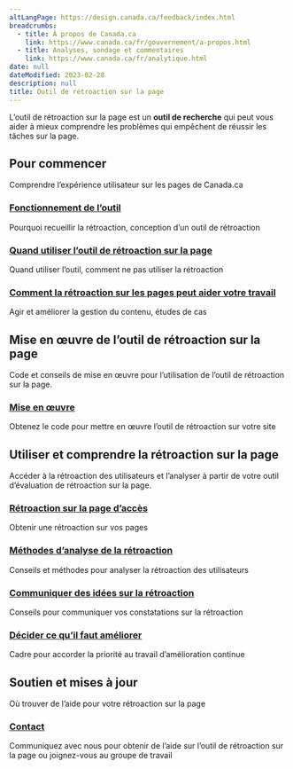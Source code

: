```yaml
---
altLangPage: https://design.canada.ca/feedback/index.html
breadcrumbs:
  - title: À propos de Canada.ca
    link: https://www.canada.ca/fr/gouvernement/a-propos.html
  - title: Analyses, sondage et commentaires
    link: https://www.canada.ca/fr/analytique.html
date: null
dateModified: 2023-02-28
description: null
title: Outil de rétroaction sur la page
---
```


L’outil de rétroaction sur la page est un <strong>outil de recherche</strong> qui peut vous aider à mieux comprendre les problèmes qui empêchent de réussir les tâches sur la page.

<section>

  <h2>Pour commencer</h2>
  <p>Comprendre l’expérience utilisateur sur les pages de Canada.ca</p>
  <div class="row">
    <section class="wb-eqht gc-drmt">
      <div class="col-md-4">
        <section>
          <h3><a href="fonctionnement.html">Fonctionnement de l’outil</a></h3>
          <p>Pourquoi recueillir la rétroaction, conception d’un outil de rétroaction</p>
        </section>
      </div>
      <div class="col-md-4">
        <section>
          <h3><a href="quand.html">Quand utiliser l’outil de rétroaction sur la page</a></h3>
          <p>Quand utiliser l’outil, comment ne pas utiliser la rétroaction</p>
        </section>
      </div>
      <div class="col-md-4">
        <section>
          <h3><a href="ameliorer.html">Comment la rétroaction sur les pages peut aider votre travail</a></h3>
          <p>Agir et améliorer la gestion du contenu, études de cas</p>
        </section>
      </div>
    </section>
  </div>

  <h2>Mise en œuvre de l’outil de rétroaction sur la page</h2>
  <p>Code et conseils de mise en œuvre pour l’utilisation de l’outil de rétroaction sur la page.</p>
  <div class="row">
    <section class="wb-eqht gc-drmt">
      <div class="col-md-4">
        <section>
          <h3><a href="https://conception.canada.ca/configurations-conception-communes/outil-retroaction.html">Mise en œuvre</a></h3>
          <p>Obtenez le code pour mettre en œuvre l’outil de rétroaction sur votre site</p>
        </section>
      </div>
    </section>
  </div>

  <h2>Utiliser et comprendre la rétroaction sur la page</h2>
  <p>Accéder à la rétroaction des utilisateurs et l’analyser à partir de votre outil d’évaluation de rétroaction sur la page.</p>
  <div class="row">
    <section class="wb-eqht gc-drmt">
      <div class="col-md-4">
        <section>
          <h3><a href="acces.html">Rétroaction sur la page d’accès</a></h3>
          <p>Obtenir une rétroaction sur vos pages</p>
        </section>
      </div>
      <div class="col-md-4">
        <section>
          <h3><a href="methodes.html">Méthodes d’analyse de la rétroaction</a></h3>
          <p>Conseils et méthodes pour analyser la rétroaction des utilisateurs</p>
        </section>
      </div>
      <div class="col-md-4">
        <section>
          <h3><a href="communiquer.html">Communiquer des idées sur la rétroaction</a></h3>
          <p>Conseils pour communiquer vos constatations sur la rétroaction</p>
        </section>
      </div>
      <div class="col-md-4">
        <section>
          <h3><a href="decider.html">Décider ce qu’il faut améliorer</a></h3>
          <p>Cadre pour accorder la priorité au travail d’amélioration continue</p>
        </section>
      </div>
    </section>
  </div>

  <h2>Soutien et mises à jour</h2>
  <p>Où trouver de l’aide pour votre rétroaction sur la page</p>
  <div class="row">
    <section class="wb-eqht gc-drmt">
      <div class="col-md-4">
        <section>
          <h3><a href="soutien.html">Contact</a></h3>
          <p>Communiquez avec nous pour obtenir de l’aide sur l’outil de rétroaction sur la page ou joignez-vous au groupe de travail</p>
        </section>
      </div>
    </section>
  </div>
</section>

